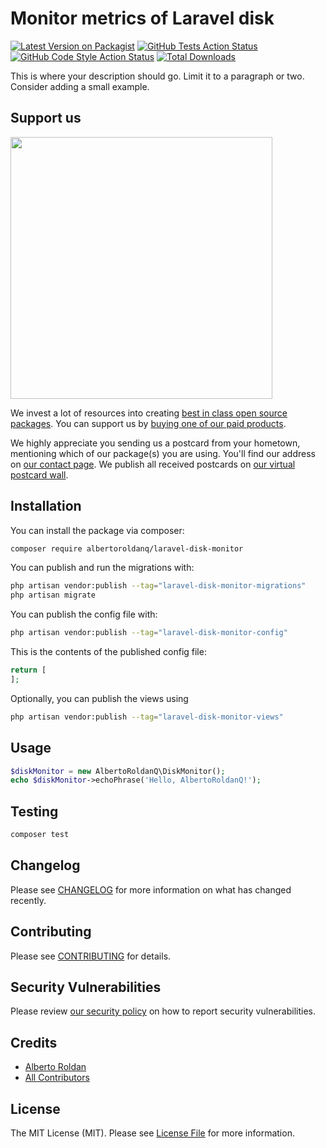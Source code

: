 # Monitor metrics of Laravel disk

[![Latest Version on Packagist](https://img.shields.io/packagist/v/albertoroldanq/laravel-disk-monitor.svg?style=flat-square)](https://packagist.org/packages/albertoroldanq/laravel-disk-monitor)
[![GitHub Tests Action Status](https://img.shields.io/github/actions/workflow/status/albertoroldanq/laravel-disk-monitor/run-tests.yml?branch=main&label=tests&style=flat-square)](https://github.com/albertoroldanq/laravel-disk-monitor/actions?query=workflow%3Arun-tests+branch%3Amain)
[![GitHub Code Style Action Status](https://img.shields.io/github/actions/workflow/status/albertoroldanq/laravel-disk-monitor/fix-php-code-style-issues.yml?branch=main&label=code%20style&style=flat-square)](https://github.com/albertoroldanq/laravel-disk-monitor/actions?query=workflow%3A"Fix+PHP+code+style+issues"+branch%3Amain)
[![Total Downloads](https://img.shields.io/packagist/dt/albertoroldanq/laravel-disk-monitor.svg?style=flat-square)](https://packagist.org/packages/albertoroldanq/laravel-disk-monitor)

This is where your description should go. Limit it to a paragraph or two. Consider adding a small example.

## Support us

[<img src="https://github-ads.s3.eu-central-1.amazonaws.com/laravel-disk-monitor.jpg?t=1" width="419px" />](https://spatie.be/github-ad-click/laravel-disk-monitor)

We invest a lot of resources into creating [best in class open source packages](https://spatie.be/open-source). You can support us by [buying one of our paid products](https://spatie.be/open-source/support-us).

We highly appreciate you sending us a postcard from your hometown, mentioning which of our package(s) you are using. You'll find our address on [our contact page](https://spatie.be/about-us). We publish all received postcards on [our virtual postcard wall](https://spatie.be/open-source/postcards).

## Installation

You can install the package via composer:

```bash
composer require albertoroldanq/laravel-disk-monitor
```

You can publish and run the migrations with:

```bash
php artisan vendor:publish --tag="laravel-disk-monitor-migrations"
php artisan migrate
```

You can publish the config file with:

```bash
php artisan vendor:publish --tag="laravel-disk-monitor-config"
```

This is the contents of the published config file:

```php
return [
];
```

Optionally, you can publish the views using

```bash
php artisan vendor:publish --tag="laravel-disk-monitor-views"
```

## Usage

```php
$diskMonitor = new AlbertoRoldanQ\DiskMonitor();
echo $diskMonitor->echoPhrase('Hello, AlbertoRoldanQ!');
```

## Testing

```bash
composer test
```

## Changelog

Please see [CHANGELOG](CHANGELOG.md) for more information on what has changed recently.

## Contributing

Please see [CONTRIBUTING](CONTRIBUTING.md) for details.

## Security Vulnerabilities

Please review [our security policy](../../security/policy) on how to report security vulnerabilities.

## Credits

- [Alberto Roldan](https://github.com/albertoroldanq)
- [All Contributors](../../contributors)

## License

The MIT License (MIT). Please see [License File](LICENSE.md) for more information.
